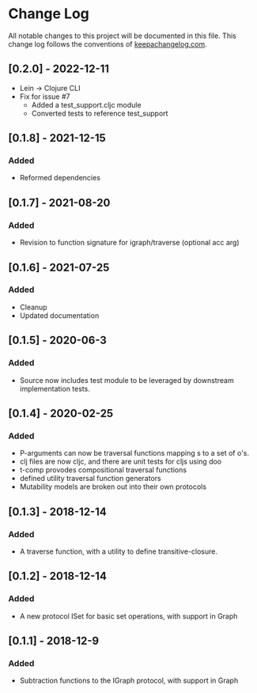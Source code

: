 # Change Log
All notable changes to this project will be documented in this file. This change log follows the conventions of [keepachangelog.com](http://keepachangelog.com/).

## [0.2.0] - 2022-12-11
- Lein -> Clojure CLI
- Fix for issue #7
  - Added a test_support.cljc module
  - Converted tests to reference test_support

## [0.1.8] - 2021-12-15
### Added
- Reformed dependencies

## [0.1.7] - 2021-08-20
### Added
- Revision to function signature for igraph/traverse (optional acc arg)

## [0.1.6] - 2021-07-25
### Added
- Cleanup
- Updated documentation
## [0.1.5] - 2020-06-3

### Added
- Source now includes test module to be leveraged by downstream
  implementation tests.

## [0.1.4] - 2020-02-25
### Added
- P-arguments can now be traversal functions mapping s to a set of o's.
- clj files are now cljc, and there are unit tests for cljs using doo
- t-comp provodes compositional traversal functions
- defined utility traversal function generators
- Mutability models are broken out into their own protocols

## [0.1.3] - 2018-12-14
### Added
- A traverse function, with a utility to define transitive-closure.

## [0.1.2] - 2018-12-14
### Added
- A new protocol ISet for basic set operations, with support in Graph

## [0.1.1] - 2018-12-9
### Added
- Subtraction functions to the IGraph protocol, with support in Graph
